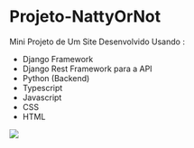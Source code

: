 # Projeto-NattyOrNot

Mini Projeto de Um Site Desenvolvido Usando :

* Django Framework
* Django Rest Framework para a API
* Python (Backend)
* Typescript
* Javascript
* CSS
* HTML

<img align="center" src="https://media.tenor.com/eFckLwerlskAAAAC/aesthetic-rodrigo-goes.gif">
